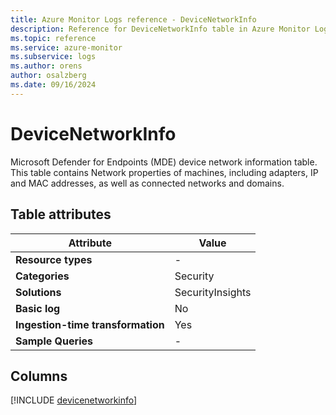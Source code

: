```yaml
---
title: Azure Monitor Logs reference - DeviceNetworkInfo
description: Reference for DeviceNetworkInfo table in Azure Monitor Logs.
ms.topic: reference
ms.service: azure-monitor
ms.subservice: logs
ms.author: orens
author: osalzberg
ms.date: 09/16/2024
---
```


# DeviceNetworkInfo

Microsoft Defender for Endpoints (MDE) device network information table. This table contains Network properties of machines, including adapters, IP and MAC addresses, as well as connected networks and domains.


## Table attributes

|Attribute|Value|
|---|---|
|**Resource types**|-|
|**Categories**|Security|
|**Solutions**| SecurityInsights|
|**Basic log**|No|
|**Ingestion-time transformation**|Yes|
|**Sample Queries**|-|



## Columns
  
[!INCLUDE [devicenetworkinfo](~/reusable-content/ce-skilling/azure/includes/azure-monitor/reference/tables/devicenetworkinfo-include.md)]
